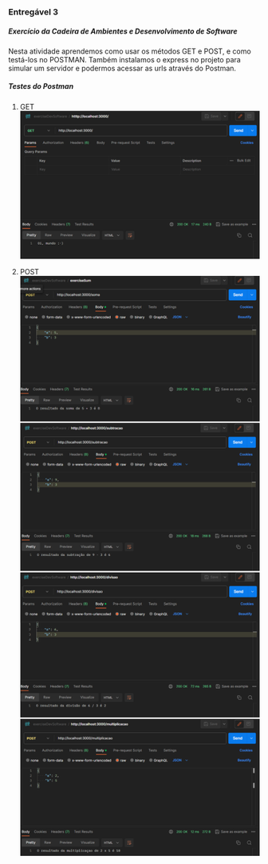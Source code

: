 ### Entregável 3
##### Exercício da Cadeira de Ambientes e Desenvolvimento de Software

Nesta atividade aprendemos como usar os métodos GET e POST, e como testá-los no POSTMAN. Também instalamos o express no projeto para simular um servidor e podermos acessar as urls através do Postman.

##### Testes do Postman

1. GET  
![](/src/oi-mundo.png)

2. POST  
![](/src/soma.png)  
![](/src/subtracao.png)  
![](/src/divisao.png)  
![](/src/multiplicacao.png)  